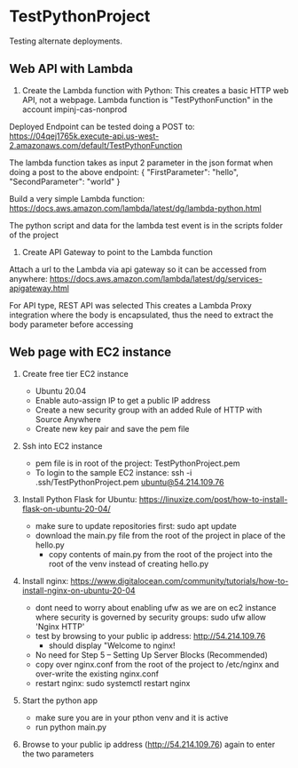 # TestPythonProject
Testing alternate deployments.

## Web API with Lambda 

1. Create the Lambda function with Python:
This creates a basic HTTP web API, not a webpage.
Lambda function is "TestPythonFunction" in the account impinj-cas-nonprod

Deployed Endpoint can be tested doing a POST to: https://04qej1765k.execute-api.us-west-2.amazonaws.com/default/TestPythonFunction

The lambda function takes as input 2 parameter in the json format when doing a post to the above endpoint:
{
  "FirstParameter": "hello",
  "SecondParameter": "world"
}

Build a very simple Lambda function:
https://docs.aws.amazon.com/lambda/latest/dg/lambda-python.html

The python script and data for the lambda test event is in the scripts folder of the project

1. Create API Gateway to point to the Lambda function

Attach a url to the Lambda via api gateway so it can be accessed from anywhere:
https://docs.aws.amazon.com/lambda/latest/dg/services-apigateway.html

For API type, REST API was selected
This creates a Lambda Proxy integration where the body is encapsulated, thus the need to extract the body parameter before accessing

## Web page with EC2 instance

1. Create free tier EC2 instance 
	- Ubuntu 20.04
	- Enable auto-assign IP to get a public IP address
	- Create a new security group with an added Rule of HTTP with Source Anywhere
	- Create new key pair and save the pem file

1. Ssh into EC2 instance
	- pem file is in root of the project: TestPythonProject.pem
	- To login to the sample EC2 instance: ssh -i .ssh/TestPythonProject.pem ubuntu@54.214.109.76

1. Install Python Flask for Ubuntu: https://linuxize.com/post/how-to-install-flask-on-ubuntu-20-04/
	- make sure to update repositories first: sudo apt update
	- download the main.py file from the root of the project in place of the hello.py
		- copy contents of main.py from the root of the project into the root of the venv instead of creating hello.py

1. Install nginx: https://www.digitalocean.com/community/tutorials/how-to-install-nginx-on-ubuntu-20-04
	- dont need to worry about enabling ufw as we are on ec2 instance where security is governed by security groups:     sudo ufw allow 'Nginx HTTP' 
	- test by browsing to your public ip address: http://54.214.109.76
		- should display "Welcome to nginx!
	- No need for Step 5 – Setting Up Server Blocks (Recommended)
	- copy over nginx.conf from the root of the project to /etc/nginx and over-write the existing nginx.conf
	- restart nginx: sudo systemctl restart nginx
	
1. Start the python app
	- make sure you are in your pthon venv and it is active
	- run python main.py
	
1. Browse to your public ip address (http://54.214.109.76) again to enter the two parameters
	
